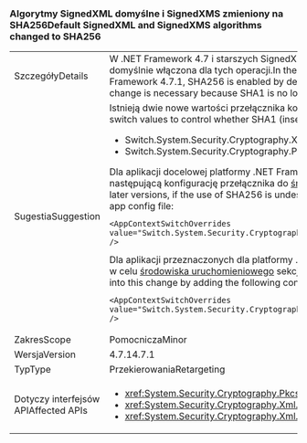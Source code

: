 ### <a name="default-signedxml-and-signedxms-algorithms-changed-to-sha256"></a><span data-ttu-id="fb23b-101">Algorytmy SignedXML domyślne i SignedXMS zmieniony na SHA256</span><span class="sxs-lookup"><span data-stu-id="fb23b-101">Default SignedXML and SignedXMS algorithms changed to SHA256</span></span>

|   |   |
|---|---|
|<span data-ttu-id="fb23b-102">Szczegóły</span><span class="sxs-lookup"><span data-stu-id="fb23b-102">Details</span></span>|<span data-ttu-id="fb23b-103">W .NET Framework 4.7 i starszych SignedXML i SignedCMS domyślne SHA1 dla niektórych operacji. Począwszy od programu .NET Framework 4.7.1 SHA256 jest domyślnie włączona dla tych operacji.</span><span class="sxs-lookup"><span data-stu-id="fb23b-103">In the .NET Framework 4.7 and earlier, SignedXML and SignedCMS default to SHA1 for some operations.Starting with the .NET Framework 4.7.1, SHA256 is enabled by default for these operations.</span></span> <span data-ttu-id="fb23b-104">Ta zmiana jest konieczne, ponieważ SHA1 przestaje być uważany za zabezpieczony.</span><span class="sxs-lookup"><span data-stu-id="fb23b-104">This change is necessary because SHA1 is no longer considered to be secure.</span></span>|
|<span data-ttu-id="fb23b-105">Sugestia</span><span class="sxs-lookup"><span data-stu-id="fb23b-105">Suggestion</span></span>|<span data-ttu-id="fb23b-106">Istnieją dwie nowe wartości przełącznika kontekstu do formantu, czy SHA1 (niebezpieczne) lub SHA256 ma być używana domyślnie:</span><span class="sxs-lookup"><span data-stu-id="fb23b-106">There are two new context switch values to control whether SHA1 (insecure) or SHA256 is used by default:</span></span><ul><li><span data-ttu-id="fb23b-107">Switch.System.Security.Cryptography.Xml.UseInsecureHashAlgorithms</span><span class="sxs-lookup"><span data-stu-id="fb23b-107">Switch.System.Security.Cryptography.Xml.UseInsecureHashAlgorithms</span></span></li><li><span data-ttu-id="fb23b-108">Switch.System.Security.Cryptography.Pkcs.UseInsecureHashAlgorithms</span><span class="sxs-lookup"><span data-stu-id="fb23b-108">Switch.System.Security.Cryptography.Pkcs.UseInsecureHashAlgorithms</span></span></li></ul><span data-ttu-id="fb23b-109">Dla aplikacji docelowej platformy .NET Framework 4.7.1 i nowszych wersjach, jeśli użycie SHA256 jest niepożądane, można przywrócić domyślne SHA1, dodając następującą konfigurację przełącznika do [środowiska uruchomieniowego](~/docs/framework/configure-apps/file-schema/runtime/runtime-element.md) sekcji pliku config aplikacji Plik:</span><span class="sxs-lookup"><span data-stu-id="fb23b-109">For applications that target the .NET Framework 4.7.1 and later versions, if the use of SHA256 is undesirable, you can restore the default to SHA1 by adding the following configuration switch to the [runtime](~/docs/framework/configure-apps/file-schema/runtime/runtime-element.md) section of your app config file:</span></span><pre><code class="language-xml">&lt;AppContextSwitchOverrides value=&quot;Switch.System.Security.Cryptography.Xml.UseInsecureHashAlgorithms=true;Switch.System.Security.Cryptography.Pkcs.UseInsecureHashAlgorithms=true&quot; /&gt;&#13;&#10;</code></pre><span data-ttu-id="fb23b-110">Dla aplikacji przeznaczonych dla platformy .NET Framework 4.7 i wcześniejszych wersji, można włączyć w tę zmianę, dodając następujący przełącznik konfiguracji w celu [środowiska uruchomieniowego](~/docs/framework/configure-apps/file-schema/runtime/runtime-element.md) sekcji w pliku konfiguracyjnym aplikacji:</span><span class="sxs-lookup"><span data-stu-id="fb23b-110">For applications that target the .NET Framework 4.7 and earlier versions, you can opt into this change by adding the following configuration switch to the [runtime](~/docs/framework/configure-apps/file-schema/runtime/runtime-element.md) section of your app config file:</span></span><pre><code class="language-xml">&lt;AppContextSwitchOverrides value=&quot;Switch.System.Security.Cryptography.Xml.UseInsecureHashAlgorithms=false;Switch.System.Security.Cryptography.Pkcs.UseInsecureHashAlgorithms=false&quot; /&gt;&#13;&#10;</code></pre>|
|<span data-ttu-id="fb23b-111">Zakres</span><span class="sxs-lookup"><span data-stu-id="fb23b-111">Scope</span></span>|<span data-ttu-id="fb23b-112">Pomocnicza</span><span class="sxs-lookup"><span data-stu-id="fb23b-112">Minor</span></span>|
|<span data-ttu-id="fb23b-113">Wersja</span><span class="sxs-lookup"><span data-stu-id="fb23b-113">Version</span></span>|<span data-ttu-id="fb23b-114">4.7.1</span><span class="sxs-lookup"><span data-stu-id="fb23b-114">4.7.1</span></span>|
|<span data-ttu-id="fb23b-115">Typ</span><span class="sxs-lookup"><span data-stu-id="fb23b-115">Type</span></span>|<span data-ttu-id="fb23b-116">Przekierowania</span><span class="sxs-lookup"><span data-stu-id="fb23b-116">Retargeting</span></span>|
|<span data-ttu-id="fb23b-117">Dotyczy interfejsów API</span><span class="sxs-lookup"><span data-stu-id="fb23b-117">Affected APIs</span></span>|<ul><li><xref:System.Security.Cryptography.Pkcs.CmsSigner?displayProperty=nameWithType></li><li><xref:System.Security.Cryptography.Xml.SignedXml?displayProperty=nameWithType></li><li><xref:System.Security.Cryptography.Xml.Reference?displayProperty=nameWithType></li></ul>|

